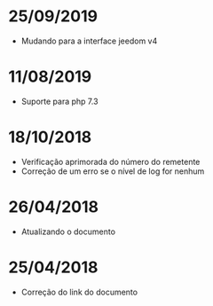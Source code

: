 # 25/09/2019

- Mudando para a interface jeedom v4

# 11/08/2019

- Suporte para php 7.3

# 18/10/2018

- Verificação aprimorada do número do remetente
- Correção de um erro se o nível de log for nenhum

# 26/04/2018

- Atualizando o documento

# 25/04/2018

- Correção do link do documento
